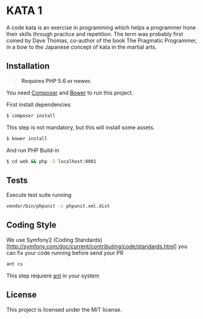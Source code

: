 # KATA 1

A code kata is an exercise in programming which helps a programmer hone their skills through practice and repetition. The term was probably first coined by Dave Thomas, co-author of the book The Pragmatic Programmer, in a bow to the Japanese concept of kata in the martial arts.

## Installation

> **Requires PHP 5.6 or newer.**

You need [Composer](http://getcomposer.org/) and [Bower](https://bower.io/) to run this project.

First install dependencies

```bash
$ composer install
```

This step is not mandatory, but this will install some assets.

```bash
$ bower install
```

And run PHP Build-in

```bash
$ cd web && php -S localhost:8001
```

## Tests

Execute test suite running

```bash
vendor/bin/phpunit -c phpunit.xml.dist
```

## Coding Style

We use Symfony2 (Coding Standards)[http://symfony.com/doc/current/contributing/code/standards.html] you can fix your code running before send your PR 

```bash
ant cs
```

This step requiere [ant](https://ant.apache.org/) in your system


## License

This project is licensed under the MIT license.